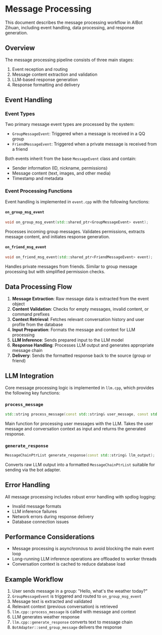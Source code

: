 # Message Processing

This document describes the message processing workflow in AIBot Zihuan, including event handling, data processing, and response generation.

## Overview

The message processing pipeline consists of three main stages:
1. Event reception and routing
2. Message content extraction and validation
3. LLM-based response generation
4. Response formatting and delivery

## Event Handling

### Event Types

Two primary message event types are processed by the system:

- `GroupMessageEvent`: Triggered when a message is received in a QQ group
- `FriendMessageEvent`: Triggered when a private message is received from a friend

Both events inherit from the base `MessageEvent` class and contain:
- Sender information (ID, nickname, permissions)
- Message content (text, images, and other media)
- Timestamp and metadata

### Event Processing Functions

Event handling is implemented in `event.cpp` with the following functions:

#### `on_group_msg_event`
```cpp
void on_group_msg_event(std::shared_ptr<GroupMessageEvent> event);
```
Processes incoming group messages. Validates permissions, extracts message content, and initiates response generation.

#### `on_friend_msg_event`
```cpp
void on_friend_msg_event(std::shared_ptr<FriendMessageEvent> event);
```
Handles private messages from friends. Similar to group message processing but with simplified permission checks.

## Data Processing Flow

1. **Message Extraction**: Raw message data is extracted from the event object
2. **Content Validation**: Checks for empty messages, invalid content, or command prefixes
3. **Context Retrieval**: Fetches relevant conversation history and user profile from the database
4. **Input Preparation**: Formats the message and context for LLM processing
5. **LLM Inference**: Sends prepared input to the LLM model
6. **Response Handling**: Processes LLM output and generates appropriate message chain
7. **Delivery**: Sends the formatted response back to the source (group or friend)

## LLM Integration

Core message processing logic is implemented in `llm.cpp`, which provides the following key functions:

### `process_message`
```cpp
std::string process_message(const std::string& user_message, const std::string& context);
```
Main function for processing user messages with the LLM. Takes the user message and conversation context as input and returns the generated response.

### `generate_response`
```cpp
MessageChainPtrList generate_response(const std::string& llm_output);
```
Converts raw LLM output into a formatted `MessageChainPtrList` suitable for sending via the bot adapter.

## Error Handling

All message processing includes robust error handling with spdlog logging:
- Invalid message formats
- LLM inference failures
- Network errors during response delivery
- Database connection issues

## Performance Considerations

- Message processing is asynchronous to avoid blocking the main event loop
- Long-running LLM inference operations are offloaded to worker threads
- Conversation context is cached to reduce database load

## Example Workflow

1. User sends message in a group: "Hello, what's the weather today?"
2. `GroupMessageEvent` is triggered and routed to `on_group_msg_event`
3. Message text is extracted and validated
4. Relevant context (previous conversation) is retrieved
5. `llm.cpp::process_message` is called with message and context
6. LLM generates weather response
7. `llm.cpp::generate_response` converts text to message chain
8. `BotAdapter::send_group_message` delivers the response
